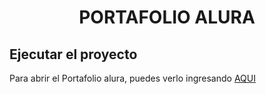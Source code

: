 <h1 align="center">PORTAFOLIO ALURA</h1>
<h2>Ejecutar el proyecto</h2>
<p>Para abrir el Portafolio alura, puedes verlo ingresando <a href="https://sguzmanr.github.io/PortafolioAlura/" target="_blank">AQUI</a></p>
